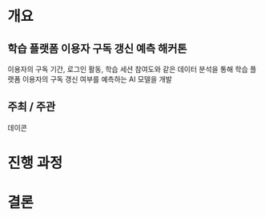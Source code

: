 # 개요
## 학습 플랫폼 이용자 구독 갱신 예측 해커톤
이용자의 구독 기간, 로그인 활동, 학습 세션 참여도와 같은 데이터 분석을 통해 학습 플랫폼 이용자의 구독 갱신 여부를 예측하는 AI 모델을 개발

## 주최 / 주관
데이콘

# 진행 과정
# 결론
